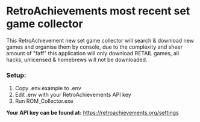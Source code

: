 # RetroAchievements most recent set game collector 
This RetroAchievement new set game collector will search & download new games and organise them by console, due to the complexity and sheer amount of "faff" this application will only download RETAIL games, all hacks, unlicensed & homebrews will not be downloaded.

### Setup:
1. Copy .env.example to .env
2. Edit .env with your RetroAchievements API key
3. Run ROM_Collector.exe

**Your API key can be found at:**
https://retroachievements.org/settings


